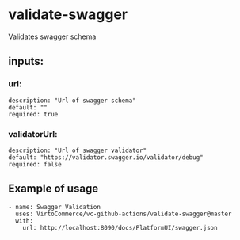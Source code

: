 # validate-swagger

Validates swagger schema

## inputs:
###  url:
    description: "Url of swagger schema"
    default: ""
    required: true
###  validatorUrl: 
    description: "Url of swagger validator"
    default: "https://validator.swagger.io/validator/debug"
    required: false

## Example of usage

```
- name: Swagger Validation
  uses: VirtoCommerce/vc-github-actions/validate-swagger@master
  with: 
    url: http://localhost:8090/docs/PlatformUI/swagger.json
```